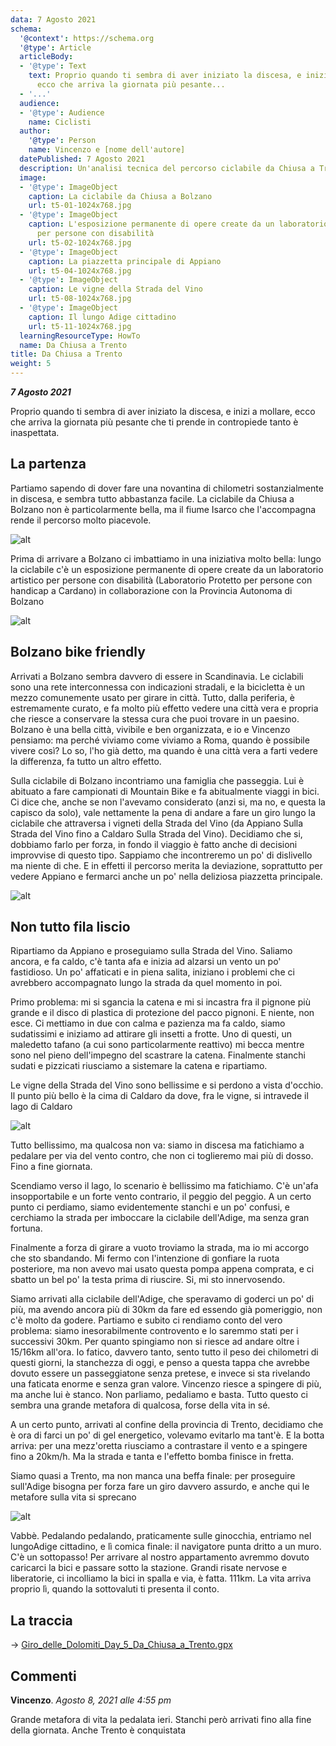 ```yaml
---
data: 7 Agosto 2021
schema:
  '@context': https://schema.org
  '@type': Article
  articleBody:
  - '@type': Text
    text: Proprio quando ti sembra di aver iniziato la discesa, e inizi a mollare,
      ecco che arriva la giornata più pesante...
  - '...'
  audience:
  - '@type': Audience
    name: Ciclisti
  author:
    '@type': Person
    name: Vincenzo e [nome dell'autore]
  datePublished: 7 Agosto 2021
  description: Un'analisi tecnica del percorso ciclabile da Chiusa a Trento.
  image:
  - '@type': ImageObject
    caption: La ciclabile da Chiusa a Bolzano
    url: t5-01-1024x768.jpg
  - '@type': ImageObject
    caption: L'esposizione permanente di opere create da un laboratorio artistico
      per persone con disabilità
    url: t5-02-1024x768.jpg
  - '@type': ImageObject
    caption: La piazzetta principale di Appiano
    url: t5-04-1024x768.jpg
  - '@type': ImageObject
    caption: Le vigne della Strada del Vino
    url: t5-08-1024x768.jpg
  - '@type': ImageObject
    caption: Il lungo Adige cittadino
    url: t5-11-1024x768.jpg
  learningResourceType: HowTo
  name: Da Chiusa a Trento
title: Da Chiusa a Trento
weight: 5
---
```


***7 Agosto 2021***

Proprio quando ti sembra di aver iniziato la discesa, e inizi a mollare, ecco che arriva la giornata più pesante che ti prende in contropiede tanto è inaspettata. 

## La partenza 
Partiamo sapendo di dover fare una novantina di chilometri sostanzialmente in discesa, e sembra tutto abbastanza facile. La ciclabile da Chiusa a Bolzano non è particolarmente bella, ma il fiume Isarco che l'accompagna rende il percorso molto piacevole.

![alt](t5-01-1024x768.jpg)

Prima di arrivare a Bolzano ci imbattiamo in una iniziativa molto bella: lungo la ciclabile c'è un esposizione permanente di opere create da un laboratorio artistico per persone con disabilità (Laboratorio Protetto per persone con handicap a Cardano) in collaborazione con la Provincia Autonoma di Bolzano

![alt](t5-02-1024x768.jpg)

## Bolzano bike friendly
Arrivati a Bolzano sembra davvero di essere in Scandinavia. Le ciclabili sono una rete interconnessa con indicazioni stradali, e la bicicletta è un mezzo comunemente usato per girare in città. Tutto, dalla periferia, è estremamente curato, e fa molto più effetto vedere una città vera e propria che riesce a conservare la stessa cura che puoi trovare in un paesino. Bolzano è una bella città, vivibile e ben organizzata, e io e Vincenzo pensiamo: ma perché viviamo come viviamo a Roma, quando è possibile vivere così? Lo so, l'ho già detto, ma quando è una città vera a farti vedere la differenza, fa tutto un altro effetto.

Sulla ciclabile di Bolzano incontriamo una famiglia che passeggia. Lui è abituato a fare campionati di Mountain Bike e fa abitualmente viaggi in bici. Ci dice che, anche se non l'avevamo considerato (anzi si, ma no, e questa la capisco da solo), vale nettamente la pena di andare a fare un giro lungo la ciclabile che attraversa i vigneti della Strada del Vino (da Appiano Sulla Strada del Vino fino a Caldaro Sulla Strada del Vino). Decidiamo che si, dobbiamo farlo per forza, in fondo il viaggio è fatto anche di decisioni improvvise di questo tipo. Sappiamo che incontreremo un po' di dislivello ma niente di che. E in effetti il percorso merita la deviazione, soprattutto per vedere Appiano e fermarci anche un po' nella deliziosa piazzetta principale.

![alt](t5-04-1024x768.jpg)

## Non tutto fila liscio
Ripartiamo da Appiano e proseguiamo sulla Strada del Vino. Saliamo ancora, e fa caldo, c'è tanta afa e inizia ad alzarsi un vento un po' fastidioso. Un po' affaticati e in piena salita, iniziano i problemi che ci avrebbero accompagnato lungo la strada da quel momento in poi. 

Primo problema: mi si sgancia la catena e mi si incastra fra il pignone più grande e il disco di plastica di protezione del pacco pignoni. E niente, non esce. Ci mettiamo in due con calma e pazienza ma fa caldo, siamo sudatissimi e iniziamo ad attirare gli insetti a frotte. Uno di questi, un maledetto tafano (a cui sono particolarmente reattivo) mi becca mentre sono nel pieno dell'impegno del scastrare la catena. Finalmente stanchi sudati e pizzicati riusciamo a sistemare la catena e ripartiamo.

Le vigne della Strada del Vino sono bellissime e si perdono a vista d'occhio. Il punto più bello è la cima di Caldaro da dove, fra le vigne, si intravede il lago di Caldaro

![alt](t5-08-1024x768.jpg)

Tutto bellissimo, ma qualcosa non va: siamo in discesa ma fatichiamo a pedalare per via del vento contro, che non ci toglieremo mai più di dosso. Fino a fine giornata.

Scendiamo verso il lago, lo scenario è bellissimo ma fatichiamo. C'è un'afa insopportabile e un forte vento contrario, il peggio del peggio. A un certo punto ci perdiamo, siamo evidentemente stanchi e un po' confusi, e cerchiamo la strada per imboccare la ciclabile dell'Adige, ma senza gran fortuna. 

Finalmente a forza di girare a vuoto troviamo la strada, ma io mi accorgo che sto sbandando. Mi fermo con l'intenzione di gonfiare la ruota posteriore, ma non avevo mai usato questa pompa appena comprata, e ci sbatto un bel po' la testa prima di riuscire. Si, mi sto innervosendo.

Siamo arrivati alla ciclabile dell'Adige, che speravamo di goderci un po' di più, ma avendo ancora più di 30km da fare ed essendo già pomeriggio, non c'è molto da godere. Partiamo e subito ci rendiamo conto del vero problema: siamo inesorabilmente controvento e lo saremmo stati per i successivi 30km.  Per quanto spingiamo non si riesce ad andare oltre i 15/16km all'ora. Io fatico, davvero tanto, sento tutto il peso dei chilometri di questi giorni, la stanchezza di oggi, e penso a questa tappa che avrebbe dovuto essere un passeggiatone senza pretese, e invece si sta rivelando una faticata enorme e senza gran valore. Vincenzo riesce a spingere di più, ma anche lui è stanco. Non parliamo, pedaliamo e basta. Tutto questo ci sembra una grande metafora di qualcosa, forse della vita in sé.

A un certo punto, arrivati al confine della provincia di Trento, decidiamo che è ora di farci un po' di gel energetico, volevamo evitarlo ma tant'è. E la botta arriva: per una mezz'oretta riusciamo a contrastare il vento e a spingere fino a 20km/h. Ma la strada e tanta e l'effetto bomba finisce in fretta. 

Siamo quasi a Trento, ma non manca una beffa finale: per proseguire sull'Adige bisogna per forza fare un giro davvero assurdo, e anche qui le metafore sulla vita si sprecano

![alt](t5-11-1024x768.jpg)

Vabbè. Pedalando pedalando, praticamente sulle ginocchia, entriamo nel lungoAdige cittadino, e lì comica finale: il navigatore punta dritto a un muro. C'è un sottopasso! Per arrivare al nostro appartamento avremmo dovuto caricarci la bici e passare sotto la stazione. Grandi risate nervose e liberatorie, ci incolliamo la bici in spalla e via, è fatta. 111km. La vita arriva proprio lì, quando la sottovaluti ti presenta il conto.


## La traccia

→ [Giro_delle_Dolomiti_Day_5_Da_Chiusa_a_Trento.gpx](../Giro_delle_Dolomiti_Day_5_Da_Chiusa_a_Trento.gpx)

## Commenti

**Vincenzo**. 
*Agosto 8, 2021 alle 4:55 pm*

Grande metafora di vita la pedalata ieri. Stanchi però arrivati fino alla fine della giornata.
Anche Trento è conquistata